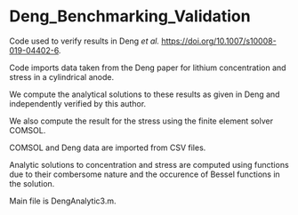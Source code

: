 # Deng_Benchmarking_Validation

Code used to verify results in Deng <i>et al.</i> https://doi.org/10.1007/s10008-019-04402-6.

Code imports data taken from the Deng paper for lithium concentration and stress in a cylindrical anode.

We compute the analytical solutions to these results as given in Deng and independently verified by this author.

We also compute the result for the stress using the finite element solver COMSOL.

COMSOL and Deng data are imported from CSV files.

Analytic solutions to concentration and stress are computed using functions due to their combersome nature and the occurence of Bessel functions in the solution.

Main file is DengAnalytic3.m.
